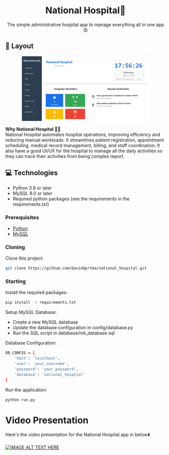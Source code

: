 

<h1 align="center" style="font-weight: bold;">National Hospital🏥</h1>


<p align="center">The simple administrative hospital app to manage everything all in one app😍 </p>

<h2 id="layout">🎨 Layout</h2>

<p align="center">

<img src="https://github.com/daviddprtma/national_hospital/blob/e5358beaf0ad55defd546f806b74936a569f5c13/national_hospital.png" alt="National Hospital" width="400px">
</p>

<p>
  <strong>Why National Hospital 🏥✅</strong>
  <br>
  National Hospital automates hospital operations, improving efficiency and reducing manual workloads. It streamlines patient registration, appointment scheduling, medical record management, billing, and staff coordination.
  It also have a good UI/UX for the hospital to manage all the daily activities so they can track their activities from being complex report.
</p>

<h2 id="technologies">💻 Technologies</h2>

- Python 3.9 or later
- MySQL 8.0 or later
- Required python packages (see the requirements in the requirements.txt) 

<h3>Prerequisites</h3>

- [Python](https://www.python.org/)
- [MySQL](https://dev.mysql.com/downloads/installer/)

<h3>Cloning</h3>

Clone this project: 

```bash
git clone https://github.com/daviddprtma/national_hospital.git
```

<h3>Starting</h3>

Install the required packages: 
```bash
pip install -r requirements.txt
```

Setup MySQL Database: 
- Create a new MySQL database
- Update the database configuration in config/database.py
- Run the SQL script in database/init_database.sql

Database Configuration: 
```bash
DB_CONFIG = {
    'host': 'localhost',
    'user': 'your_username',
    'password': 'your_password',
    'database': 'national_hospital'
}
```


Run the application: 
```bash
python run.py
```

# Video Presentation
Here's the video presentation for the National Hospital app in below⬇️
<br>
<br>
[![IMAGE ALT TEXT HERE](https://img.youtube.com/vi//0.jpg)]()


